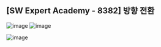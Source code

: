 ## [SW Expert Academy - 8382] 방향 전환

![image](https://user-images.githubusercontent.com/22045163/115247366-b1b10480-a161-11eb-9888-43865cbb073a.png)
![image](https://user-images.githubusercontent.com/22045163/115247421-bb3a6c80-a161-11eb-84f5-c9b286a24436.png)

![image](https://user-images.githubusercontent.com/22045163/115247520-cf7e6980-a161-11eb-8ada-c49a9b06429b.png)
